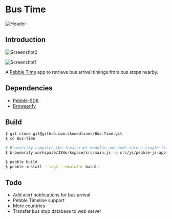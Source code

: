 # Bus Time

![Header](https://raw.githubusercontent.com/skewedlines/Bus-Time/master/workspace/Resources/MarketingHeader-color.png?token=AGyEPTM8xQ5ZouN-f07WwwJ7X-3t3sMVks5V1WMVwA%3D%3D)

## Introduction

![Screenshot2](https://raw.githubusercontent.com/skewedlines/Bus-Time/master/workspace/Resources/screenshots/screenshot-2-color.png?token=AGyEPVk-8LAkrEpE4rAyrmWVYx1lcr1Lks5V1WMXwA%3D%3D)

![Screenshot1](https://raw.githubusercontent.com/skewedlines/Bus-Time/master/workspace/Resources/screenshots/screenshot-1-color.png?token=AGyEPXViwQA9JtV96Y4MSO3ZLllIwFhVks5V1WMZwA%3D%3D)

A [Pebble Time](http://getpebble.com) app to retrieve bus arrival timings from bus stops nearby.

## Dependencies

- [Pebble-SDK](http://developer.getpebble.com/sdk/install/mac/)
- [Browserify](http://browserify.org)

## Build

```bash
$ git clone git@github.com:skewedlines/Bus-Time.git
$ cd Bus-Time

# Browserify compiles the Javascript modules and code into a single file
$ browserify workspace/JSWorkspace/src/main.js -o src/js/pebble-js-app.js 

$ pebble build 
$ pebble install --logs --emulator basalt
```
## Todo

- Add alert notifications for bus arrival
- Pebble Timeline support
- More countries
- Transfer bus stop database to web server